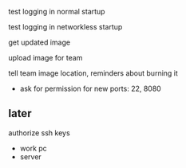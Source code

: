 test logging in normal startup

test logging in networkless startup

get updated image

upload image for team

tell team image location, reminders about burning it
- ask for permission for new ports: 22, 8080


later
-----

authorize ssh keys
- work pc
- server
